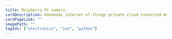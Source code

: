 ```yaml
---
title: Raspberry Pi camera
cardDescription: Homemade internet-of-things private cloud connected motion-detecting camera.
cardPageLink: ""
imagePath: ""
tagIds: ["electronics", "iot", "python"]
---
```

